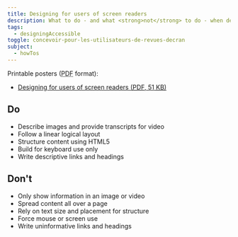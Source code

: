 ```yaml
---
title: Designing for users of screen readers
description: What to do - and what <strong>not</strong> to do - when designing for users of screen readers.
tags:
  - designingAccessible
toggle: concevoir-pour-les-utilisateurs-de-revues-decran
subject:
  - howTos
---
```


Printable posters (<abbr title="Portable Document Format">PDF</abbr> format):

- <a href="{{ pathPrefix }}/docs/posters/ScreenReader-en_2023.pdf" download>Designing for users of screen readers (<abbr title="Portable Document Format">PDF</abbr>, 51 <abbr title="KiloByte">KB</abbr>)</a>

<div class="row">
<div class="col-md-6">

## <span class="fas fa-thumbs-up mrgn-rght-md" aria-hidden="true"></span> Do

- Describe images and provide transcripts for video
- Follow a linear logical layout
- Structure content using HTML5
- Build for keyboard use only
- Write descriptive links and headings

</div>
<div class="col-md-6">

## <span class="fas fa-thumbs-down mrgn-rght-md" aria-hidden="true"></span> Don't

- Only show information in an image or video
- Spread content all over a page
- Rely on text size and placement for structure
- Force mouse or screen use
- Write uninformative links and headings

</div>
</div>

